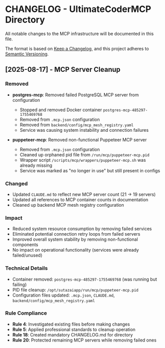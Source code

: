 # CHANGELOG - UltimateCoderMCP Directory

All notable changes to the MCP infrastructure will be documented in this file.

The format is based on [Keep a Changelog](https://keepachangelog.com/en/1.0.0/),
and this project adheres to [Semantic Versioning](https://semver.org/spec/v2.0.0.html).

## [2025-08-17] - MCP Server Cleanup

### Removed
- **postgres-mcp**: Removed failed PostgreSQL MCP server from configuration
  - Stopped and removed Docker container `postgres-mcp-485297-1755469768`
  - Removed from `.mcp.json` configuration
  - Removed from `backend/config/mcp_mesh_registry.yaml`
  - Service was causing system instability and connection failures
  
- **puppeteer-mcp**: Removed non-functional Puppeteer MCP server
  - Removed from `.mcp.json` configuration
  - Cleaned up orphaned pid file from `/run/mcp/puppeteer-mcp.pid`
  - Wrapper script `/scripts/mcp/wrappers/puppeteer-mcp.sh` was already missing
  - Service was marked as "no longer in use" but still present in configs

### Changed
- Updated `CLAUDE.md` to reflect new MCP server count (21 → 19 servers)
- Updated all references to MCP container counts in documentation
- Cleaned up backend MCP mesh registry configuration

### Impact
- Reduced system resource consumption by removing failed services
- Eliminated potential connection retry loops from failed servers
- Improved overall system stability by removing non-functional components
- No impact on operational functionality (services were already failed/unused)

### Technical Details
- Container removed: `postgres-mcp-485297-1755469768` (was running but failing)
- PID file cleanup: `/opt/sutazaiapp/run/mcp/puppeteer-mcp.pid`
- Configuration files updated: `.mcp.json`, `CLAUDE.md`, `backend/config/mcp_mesh_registry.yaml`

### Rule Compliance
- **Rule 4**: Investigated existing files before making changes
- **Rule 5**: Applied professional standards to cleanup operation
- **Rule 18**: Created mandatory CHANGELOG.md for directory
- **Rule 20**: Protected remaining MCP servers while removing failed ones